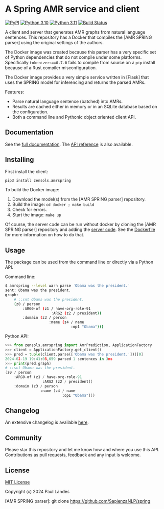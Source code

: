 # A Spring AMR service and client

[![PyPI][pypi-badge]][pypi-link]
[![Python 3.10][python3100-badge]][python3100-link]
[![Python 3.11][python311-badge]][python311-link]
[![Build Status][build-badge]][build-link]

A client and server that generates AMR graphs from natural language sentences.
This repository has a Docker that compiles the [AMR SPRING parser] using the
original settings of the authors.

The Docker image was created because this parser has a very specific set of
Python dependencies that do not compile under some platforms.  Specifically
`tokenizers==0.7.0` fails to compile from source on a `pip` install because of
a Rust compiler misconfiguration.

The Docker image provides a very simple service written in [Flask] that
uses the SPRING model for inferencing and returns the parsed AMRs.

Features:

* Parse natural language sentence (batched) into AMRs.
* Results are cached either in memory or in an SQLite database based on the
  configuration.
* Both a command line and Pythonic object oriented client API.


## Documentation

See the [full documentation](https://plandes.github.io/amrspring/index.html).
The [API reference](https://plandes.github.io/amrspring/api.html) is also
available.


## Installing

First install the client:
```bash
pip3 install zensols.amrspring
```

To build the Docker image:
1. Download the model(s) from the [AMR SPRING parser] repository.
1. Build the image: `cd docker ; make build`
1. Check for errors.
1. Start the image: `make up`

Of course, the server code can be run without docker by cloning the [AMR SPRING
parser] repository and adding the [server code](docker/src).  See the
[Dockerfile](docker/Dockerfile) for more information on how to do that.


## Usage

The package can be used from the command line or directly via a Python API.

Command line:
```bash
$ amrspring --level warn parse 'Obama was the president.'
sent: Obama was the president.
graph:
    # ::snt Obama was the president.
    (z0 / person
        :ARG0-of (z1 / have-org-role-91
                     :ARG2 (z2 / president))
        :domain (z3 / person
                    :name (z4 / name
                              :op1 "Obama")))
```

Python API:
```python
>>> from zensols.amrspring import AmrPrediction, ApplicationFactory
>>> client = ApplicationFactory.get_client()
>>> pred = tuple(client.parse(['Obama was the president.']))[0]
2024-02-19 19:41:03,659 parsed 1 sentences in 3ms
>>> print(pred.graph)
# ::snt Obama was the president.
(z0 / person
    :ARG0-of (z1 / have-org-role-91
                 :ARG2 (z2 / president))
    :domain (z3 / person
                :name (z4 / name
                          :op1 "Obama")))
```


## Changelog

An extensive changelog is available [here](CHANGELOG.md).


## Community

Please star this repository and let me know how and where you use this API.
Contributions as pull requests, feedback and any input is welcome.


## License

[MIT License](LICENSE.md)

Copyright (c) 2024 Paul Landes


<!-- links -->
[pypi]: https://pypi.org/project/zensols.amrspring/
[pypi-link]: https://pypi.python.org/pypi/zensols.amrspring
[pypi-badge]: https://img.shields.io/pypi/v/zensols.amrspring.svg
[python3100-badge]: https://img.shields.io/badge/python-3.10-blue.svg
[python3100-link]: https://www.python.org/downloads/release/python-3100
[python311-badge]: https://img.shields.io/badge/python-3.11-blue.svg
[python311-link]: https://www.python.org/downloads/release/python-3110
[build-badge]: https://github.com/plandes/amrspring/workflows/CI/badge.svg
[build-link]: https://github.com/plandes/amrspring/actions

[AMR SPRING parser]: git clone https://github.com/SapienzaNLP/spring
